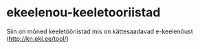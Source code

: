 ekeelenou-keeletooriistad
=========================

Siin on mõned keeletööriistad mis on kättesaadavad e-keelenõust (http://kn.eki.ee/tool/)
